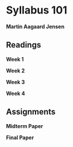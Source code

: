 # Syllabus 101
**Martin Aagaard Jensen**

## Readings
**Week 1**

**Week 2**

**Week 3**

**Week 4**



## Assignments

**Midterm Paper**

**Final Paper**


